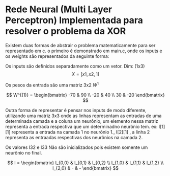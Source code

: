 # Rede Neural (Multi Layer Perceptron) Implementada para resolver o problema da XOR

Existem duas formas de abstrair o problema matematicamente para ser representado em c.
o primeiro é demonstrado em main.c, onde os inputs e os weights são representados da seguinte forma:

Os inputs são definidos separadamente como um vetor.
Dim: (1x3)
$$
X=[x1​,x2​,1]
$$

Os pesos da entrada são uma matriz 3x2 $W^1$

$$
W^{(1)} =
\begin{bmatrix}
-70 & 90 \\
-20 & 40 \\
30 & -20
\end{bmatrix}​​
$$

Outra forma de representar é pensar nos inputs de modo diferente, utilizando uma matriz 3x3 onde as linhas representam as entradas de uma determinada camada e a coluna um neurônio, um elemento nessa matriz representa a entrada respectiva que um determinadno neurônio tem. ex: I[1][1] representa a entrada na camada 1 no neurônio 1., I[2][1] , a linha 2 representa as entraadas respectivas dos neurônios na camada 2.

Os valores I32 e I33 Não são inicializados pois existem somente um neurônio no final.

$$
I =
\begin{bmatrix}
I_{0,0} & I_{0,1} & I_{0,2} \\
I_{1,0} & I_{1,1} & I_{1,2} \\
I_{2,0} & - & -
\end{bmatrix}
$$